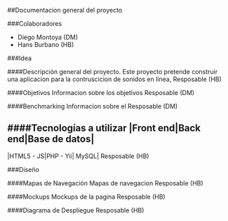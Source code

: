 ##Documentacion general del proyecto

###Colaboradores
* Diego Montoya (DM)
* Hans Burbano (HB)

###Idea

####Descripción general del proyecto.
Este proyecto pretende construir una aplicacion para la contruscicion de sonidos en linea, 
Resposable (HB)

####Objetivos
Informacion sobre los objetivos
Resposable (DM)

####Benchmarking
Informacion sobre el 
Resposable (DM)

####Tecnologías a utilizar
|Front end|Back end|Base de datos|
----------------------------------
|HTML5 - JS|PHP - Yii| MySQL|
Resposable (HB)

###Diseño

####Mapas de Navegación
Mapas de navegacion 
Resposable (HB)

####Mockups
Mockups de la pagina 
Resposable (HB)

####Diagrama de Despliegue
Resposable (HB)
